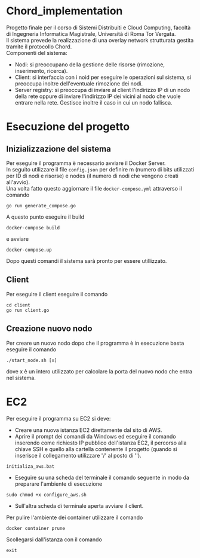 # Chord_implementation
Progetto finale per il corso di Sistemi Distribuiti e Cloud Computing, facoltà di Ingegneria Informatica Magistrale, Università di Roma Tor Vergata.
<br>Il sistema prevede la realizzazione di una overlay network strutturata gestita tramite il protocollo Chord.
</br>Componenti del sistema:
<ul>
<li>Nodi: si preoccupano della gestione delle risorse (rimozione, inserimento, ricerca).
<li>Client: si interfaccia con i noid per eseguire le operazioni sul sistema, si preoccupa inoltre dell'eventuale rimozione dei nodi.
<li>Server registry: si preoccupa di inviare al client l'indirizzo IP di un nodo della rete oppure di inviare l'indirizzo IP dei vicini al nodo che vuole entrare nella rete. Gestisce inoltre il caso in cui un nodo fallisca.
</ul>

# Esecuzione del progetto
## Inizializzazione del sistema
Per eseguire il programma è necessario avviare il Docker Server.<br>
In seguito utilizzare il file `config.json` per definire m (numero di bits utilizzati per ID di nodi e risorse) e nodes (il numero di nodi che vengono creati all'avvio).<br>
Una volta fatto questo aggiornare il file `docker-compose.yml` attraverso il comando 
``` 
go run generate_compose.go
```
A questo punto eseguire il build 
```
docker-compose build
```
e avviare 
```
docker-compose.up
```
Dopo questi comandi il sistema sarà pronto per essere utillizzato.
## Client
Per eseguire il client eseguire il comando 
```
cd client
go run client.go
```
## Creazione nuovo nodo
Per creare un nuovo nodo dopo che il programma è in esecuzione basta eseguire il comando
```
./start_node.sh [x]
```
dove x è un intero utilizzato per calcolare la porta del nuovo nodo che entra nel sistema.
# EC2
Per eseguire il programma su EC2 si deve:
- Creare una nuova istanza EC2 direttamente dal sito di AWS.
- Aprire il prompt dei comandi da Windows ed eseguire il comando inserendo come richiesto IP pubblico dell'istanza EC2, il percorso alla chiave SSH e quello alla cartella contenente il progetto (quando si inserisce il collegamento utilizzare '/' al posto di '\').
```
initializa_aws.bat
```
- Eseguire su una scheda del terminale il comando seguente in modo da preparare l'ambiente di esecuzione
```
sudo chmod +x configure_aws.sh
```
- Sull'altra scheda di terminale aperta avviare il client.

Per pulire l'ambiente dei container utilizzare il comando 
```
docker container prune
```
Scollegarsi dall'istanza con il comando 
```
exit
```